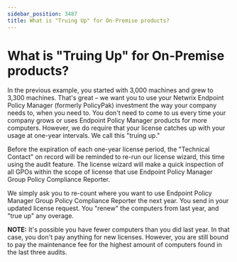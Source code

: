 ```yaml
---
sidebar_position: 3487
title: What is "Truing Up" for On-Premise products?
---
```


# What is "Truing Up" for On-Premise products?

In the previous example, you started with 3,000 machines and grew to 3,300 machines. That's great – we want you to use your Netwrix Endpoint Policy Manager (formerly PolicyPak) investment the way your company needs to, when you need to. You don't need to come to us every time your company grows or uses Endpoint Policy Manager products for more computers. However, we do require that your license catches up with your usage at one-year intervals. We call this "truing up."

Before the expiration of each one-year license period, the "Technical Contact" on record will be reminded to re-run our license wizard, this time using the audit feature. The license wizard will make a quick inspection of all GPOs within the scope of license that use Endpoint Policy Manager Group Policy Compliance Reporter.

We simply ask you to re-count where you want to use Endpoint Policy Manager Group Policy Compliance Reporter the next year. You send in your updated license request. You "renew" the computers from last year, and "true up" any overage.

**NOTE:** It's possible you have fewer computers than you did last year. In that case, you don't pay anything for new licenses. However, you are still bound to pay the maintenance fee for the highest amount of computers found in the last three audits.